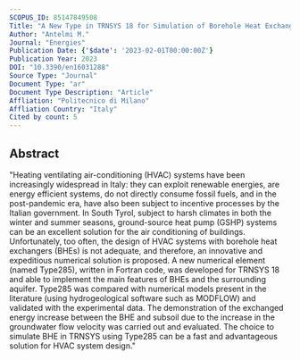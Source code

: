 ```yaml
---
SCOPUS_ID: 85147849508
Title: "A New Type in TRNSYS 18 for Simulation of Borehole Heat Exchangers Affected by Different Groundwater Flow Velocities"
Author: "Antelmi M."
Journal: "Energies"
Publication Date: {'$date': '2023-02-01T00:00:00Z'}
Publication Year: 2023
DOI: "10.3390/en16031288"
Source Type: "Journal"
Document Type: "ar"
Document Type Description: "Article"
Affliation: "Politecnico di Milano"
Affliation Country: "Italy"
Cited by count: 5
---
```


## Abstract
"Heating ventilating air-conditioning (HVAC) systems have been increasingly widespread in Italy: they can exploit renewable energies, are energy efficient systems, do not directly consume fossil fuels, and in the post-pandemic era, have also been subject to incentive processes by the Italian government. In South Tyrol, subject to harsh climates in both the winter and summer seasons, ground-source heat pump (GSHP) systems can be an excellent solution for the air conditioning of buildings. Unfortunately, too often, the design of HVAC systems with borehole heat exchangers (BHEs) is not adequate, and therefore, an innovative and expeditious numerical solution is proposed. A new numerical element (named Type285), written in Fortran code, was developed for TRNSYS 18 and able to implement the main features of BHEs and the surrounding aquifer. Type285 was compared with numerical models present in the literature (using hydrogeological software such as MODFLOW) and validated with the experimental data. The demonstration of the exchanged energy increase between the BHE and subsoil due to the increase in the groundwater flow velocity was carried out and evaluated. The choice to simulate BHE in TRNSYS using Type285 can be a fast and advantageous solution for HVAC system design."
